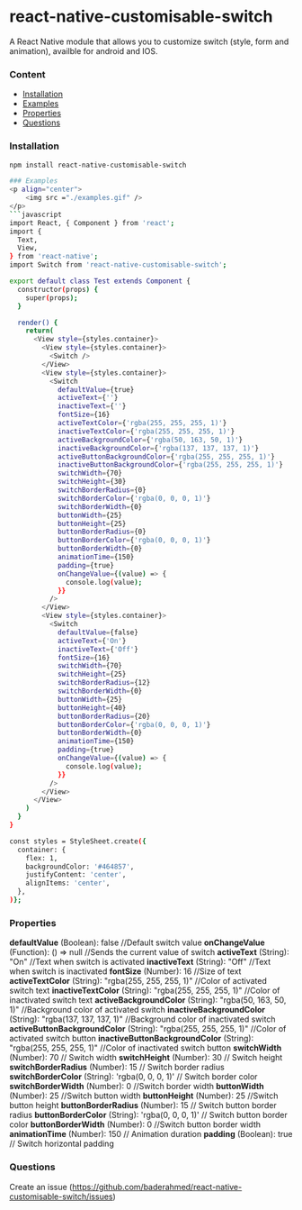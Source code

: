 # react-native-customisable-switch
A React Native module that allows you to customize switch (style, form and animation), availble for android and IOS.

### Content
- [Installation](#installation)
- [Examples](#usage-example)
- [Properties](#properties)
- [Questions](#questions)

### Installation
```bash
npm install react-native-customisable-switch

### Examples
<p align="center">
    <img src ="./examples.gif" />
</p>
```javascript
import React, { Component } from 'react';
import {
  Text,
  View,
} from 'react-native';
import Switch from 'react-native-customisable-switch';

export default class Test extends Component {
  constructor(props) {
    super(props);
  }

  render() {
    return(
      <View style={styles.container}>
        <View style={styles.container}>
          <Switch />
        </View>
        <View style={styles.container}>
          <Switch
            defaultValue={true}
            activeText={''}
            inactiveText={''}
            fontSize={16}
            activeTextColor={'rgba(255, 255, 255, 1)'}
            inactiveTextColor={'rgba(255, 255, 255, 1)'}
            activeBackgroundColor={'rgba(50, 163, 50, 1)'}
            inactiveBackgroundColor={'rgba(137, 137, 137, 1)'}
            activeButtonBackgroundColor={'rgba(255, 255, 255, 1)'}
            inactiveButtonBackgroundColor={'rgba(255, 255, 255, 1)'}
            switchWidth={70}
            switchHeight={30}
            switchBorderRadius={0}
            switchBorderColor={'rgba(0, 0, 0, 1)'}
            switchBorderWidth={0}
            buttonWidth={25}
            buttonHeight={25}
            buttonBorderRadius={0}
            buttonBorderColor={'rgba(0, 0, 0, 1)'}
            buttonBorderWidth={0}
            animationTime={150}
            padding={true}
            onChangeValue={(value) => {
              console.log(value);
            }}
          />
        </View>  
        <View style={styles.container}>
          <Switch 
            defaultValue={false}
            activeText={'On'}
            inactiveText={'Off'}
            fontSize={16}
            switchWidth={70}
            switchHeight={25}
            switchBorderRadius={12}
            switchBorderWidth={0}
            buttonWidth={25}
            buttonHeight={40}
            buttonBorderRadius={20}
            buttonBorderColor={'rgba(0, 0, 0, 1)'}
            buttonBorderWidth={0}
            animationTime={150}
            padding={true}
            onChangeValue={(value) => {
              console.log(value);
            }}
          />
        </View>
      </View>
    )
  }
}

const styles = StyleSheet.create({
  container: {
    flex: 1,
    backgroundColor: '#464857',
    justifyContent: 'center',
    alignItems: 'center',
  },
)};
```
### Properties
**defaultValue** (Boolean): false //Default switch value
**onChangeValue** (Function): () => null //Sends the current value of switch
**activeText** (String): "On" //Text when switch is activated
**inactiveText** (String): "Off" //Text when switch is inactivated
**fontSize** (Number): 16 //Size of text
**activeTextColor** (String): "rgba(255, 255, 255, 1)" //Color of activated switch text
**inactiveTextColor** (String): "rgba(255, 255, 255, 1)" //Color of inactivated switch text
**activeBackgroundColor** (String): "rgba(50, 163, 50, 1)" //Background color of activated switch
**inactiveBackgroundColor** (String): "rgba(137, 137, 137, 1)" //Background color of inactivated switch
**activeButtonBackgroundColor** (String): "rgba(255, 255, 255, 1)"  //Color of activated switch button
**inactiveButtonBackgroundColor** (String): "rgba(255, 255, 255, 1)"  //Color of inactivated switch button
**switchWidth** (Number): 70 // Switch width
**switchHeight** (Number): 30 // Switch height
**switchBorderRadius** (Number): 15 // Switch border radius 
**switchBorderColor** (String): 'rgba(0, 0, 0, 1)' // Switch border color 
**switchBorderWidth** (Number): 0 //Switch border width 
**buttonWidth** (Number): 25 //Switch button width
**buttonHeight** (Number): 25 //Switch button height
**buttonBorderRadius** (Number): 15 // Switch button border radius
**buttonBorderColor** (String): 'rgba(0, 0, 0, 1)' // Switch button border color
**buttonBorderWidth** (Number): 0 //Switch button border width
**animationTime** (Number): 150 // Animation duration
**padding** (Boolean): true // Switch horizontal padding

### Questions
Create an issue (https://github.com/baderahmed/react-native-customisable-switch/issues)